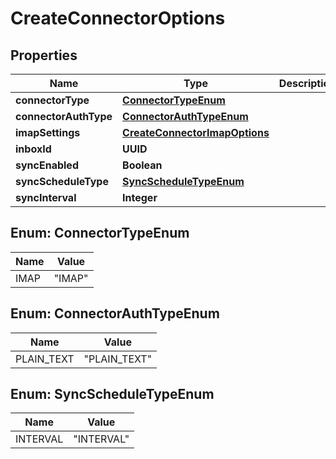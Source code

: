 

# CreateConnectorOptions


## Properties

| Name | Type | Description | Notes |
|------------ | ------------- | ------------- | -------------|
|**connectorType** | [**ConnectorTypeEnum**](#ConnectorTypeEnum) |  |  |
|**connectorAuthType** | [**ConnectorAuthTypeEnum**](#ConnectorAuthTypeEnum) |  |  |
|**imapSettings** | [**CreateConnectorImapOptions**](CreateConnectorImapOptions) |  |  [optional] |
|**inboxId** | **UUID** |  |  [optional] |
|**syncEnabled** | **Boolean** |  |  |
|**syncScheduleType** | [**SyncScheduleTypeEnum**](#SyncScheduleTypeEnum) |  |  |
|**syncInterval** | **Integer** |  |  [optional] |



## Enum: ConnectorTypeEnum

| Name | Value |
|---- | -----|
| IMAP | &quot;IMAP&quot; |



## Enum: ConnectorAuthTypeEnum

| Name | Value |
|---- | -----|
| PLAIN_TEXT | &quot;PLAIN_TEXT&quot; |



## Enum: SyncScheduleTypeEnum

| Name | Value |
|---- | -----|
| INTERVAL | &quot;INTERVAL&quot; |




